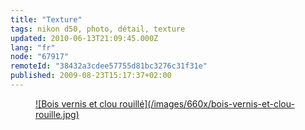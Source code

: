 ```yaml
---
title: "Texture"
tags: nikon d50, photo, détail, texture
updated: 2010-06-13T21:09:45.000Z
lang: "fr"
node: "67917"
remoteId: "38432a3cdee57755d81bc3276c31f31e"
published: 2009-08-23T15:17:37+02:00
---
```

<figure class="object-center"><a href="/images/bois-vernis-et-clou-rouille.jpg">![Bois vernis et clou rouillé](/images/660x/bois-vernis-et-clou-rouille.jpg)
</a></figure>

